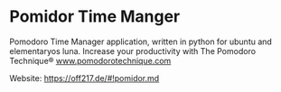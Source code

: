 # Pomidor Time Manger

Pomodoro Time Manager application, written in python for ubuntu and elementaryos luna. Increase your productivity with The Pomodoro Technique® www.pomodorotechnique.com

Website: https://off217.de/#!pomidor.md
